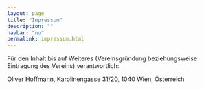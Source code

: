 ```yaml
---
layout: page
title: "Impressum"
description: ""
navbar: "no"
permalink: impressum.html
---
```


Für den Inhalt bis auf Weiteres (Vereinsgründung beziehungsweise Eintragung des Vereins) verantwortlich:

Oliver Hoffmann, Karolinengasse 31/20, 1040 Wien, Österreich
